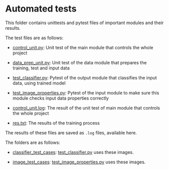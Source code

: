 # Automated tests

This folder contains unittests and pytest files of important modules and their results.

The test files are as follows:

  - [control_unit.py](https://github.com/tanya-jp/ANN-CAS741/blob/main/test/control_unit.py): 
      Unit test of the main module that controls the whole project

  - [data_prep_unit.py](https://github.com/tanya-jp/ANN-CAS741/blob/main/test/data_prep_unit.py): 
      Unit test of the data module that prepares the training, test and input data

  - [test_classifier.py](https://github.com/tanya-jp/ANN-CAS741/blob/main/test/test_classifier.py): 
      Pytest of the output module that classifies the input data, using trained model

  - [test_image_properties.py](https://github.com/tanya-jp/ANN-CAS741/blob/main/test/test_image_properties.py): 
      Pytest of the input module to make sure this module checks input data properties correctly
    
  - [control_unit.log](https://github.com/tanya-jp/ANN-CAS741/blob/main/test/control_unit.log): 
      The result of the unit test of main module that controls the whole project
  - [res.txt](https://github.com/tanya-jp/ANN-CAS741/blob/main/test/training_res.txt):
    The results of the training process
    
The results of these files are saved as `.log` files, available here.

The folders are as follows:

  - [classifier_test_cases](https://github.com/tanya-jp/ANN-CAS741/tree/main/test/classifier_test_cases):
    [test_classifier.py](https://github.com/tanya-jp/ANN-CAS741/blob/main/test/test_classifier.py)
    uses these images.

  - [image_test_cases](https://github.com/tanya-jp/ANN-CAS741/tree/main/test/image_test_cases):
    [test_image_properties.py](https://github.com/tanya-jp/ANN-CAS741/blob/main/test/test_image_properties.py)
    uses these images.

